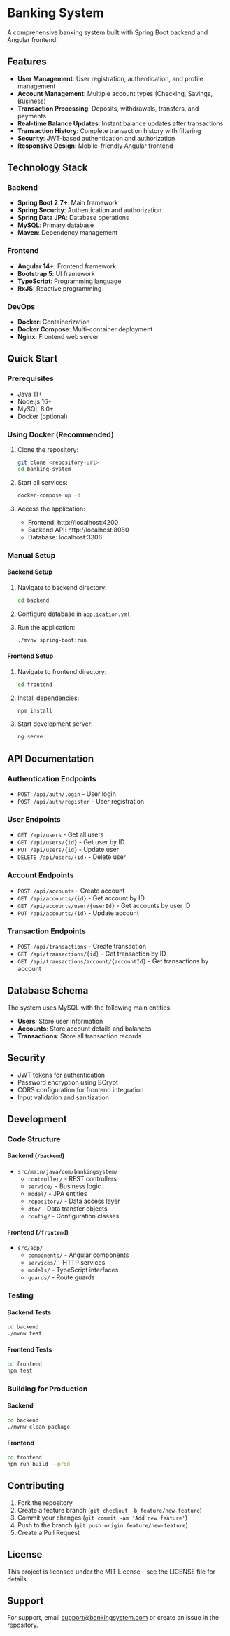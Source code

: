 # Banking System

A comprehensive banking system built with Spring Boot backend and Angular frontend.

## Features

- **User Management**: User registration, authentication, and profile management
- **Account Management**: Multiple account types (Checking, Savings, Business)
- **Transaction Processing**: Deposits, withdrawals, transfers, and payments
- **Real-time Balance Updates**: Instant balance updates after transactions
- **Transaction History**: Complete transaction history with filtering
- **Security**: JWT-based authentication and authorization
- **Responsive Design**: Mobile-friendly Angular frontend

## Technology Stack

### Backend
- **Spring Boot 2.7+**: Main framework
- **Spring Security**: Authentication and authorization
- **Spring Data JPA**: Database operations
- **MySQL**: Primary database
- **Maven**: Dependency management

### Frontend
- **Angular 14+**: Frontend framework
- **Bootstrap 5**: UI framework
- **TypeScript**: Programming language
- **RxJS**: Reactive programming

### DevOps
- **Docker**: Containerization
- **Docker Compose**: Multi-container deployment
- **Nginx**: Frontend web server

## Quick Start

### Prerequisites
- Java 11+
- Node.js 16+
- MySQL 8.0+
- Docker (optional)

### Using Docker (Recommended)

1. Clone the repository:
   ```bash
   git clone <repository-url>
   cd banking-system
   ```

2. Start all services:
   ```bash
   docker-compose up -d
   ```

3. Access the application:
   - Frontend: http://localhost:4200
   - Backend API: http://localhost:8080
   - Database: localhost:3306

### Manual Setup

#### Backend Setup

1. Navigate to backend directory:
   ```bash
   cd backend
   ```

2. Configure database in `application.yml`

3. Run the application:
   ```bash
   ./mvnw spring-boot:run
   ```

#### Frontend Setup

1. Navigate to frontend directory:
   ```bash
   cd frontend
   ```

2. Install dependencies:
   ```bash
   npm install
   ```

3. Start development server:
   ```bash
   ng serve
   ```

## API Documentation

### Authentication Endpoints
- `POST /api/auth/login` - User login
- `POST /api/auth/register` - User registration

### User Endpoints
- `GET /api/users` - Get all users
- `GET /api/users/{id}` - Get user by ID
- `PUT /api/users/{id}` - Update user
- `DELETE /api/users/{id}` - Delete user

### Account Endpoints
- `POST /api/accounts` - Create account
- `GET /api/accounts/{id}` - Get account by ID
- `GET /api/accounts/user/{userId}` - Get accounts by user ID
- `PUT /api/accounts/{id}` - Update account

### Transaction Endpoints
- `POST /api/transactions` - Create transaction
- `GET /api/transactions/{id}` - Get transaction by ID
- `GET /api/transactions/account/{accountId}` - Get transactions by account

## Database Schema

The system uses MySQL with the following main entities:
- **Users**: Store user information
- **Accounts**: Store account details and balances
- **Transactions**: Store all transaction records

## Security

- JWT tokens for authentication
- Password encryption using BCrypt
- CORS configuration for frontend integration
- Input validation and sanitization

## Development

### Code Structure

#### Backend (`/backend`)
- `src/main/java/com/bankingsystem/`
  - `controller/` - REST controllers
  - `service/` - Business logic
  - `model/` - JPA entities
  - `repository/` - Data access layer
  - `dto/` - Data transfer objects
  - `config/` - Configuration classes

#### Frontend (`/frontend`)
- `src/app/`
  - `components/` - Angular components
  - `services/` - HTTP services
  - `models/` - TypeScript interfaces
  - `guards/` - Route guards

### Testing

#### Backend Tests
```bash
cd backend
./mvnw test
```

#### Frontend Tests
```bash
cd frontend
npm test
```

### Building for Production

#### Backend
```bash
cd backend
./mvnw clean package
```

#### Frontend
```bash
cd frontend
npm run build --prod
```

## Contributing

1. Fork the repository
2. Create a feature branch (`git checkout -b feature/new-feature`)
3. Commit your changes (`git commit -am 'Add new feature'`)
4. Push to the branch (`git push origin feature/new-feature`)
5. Create a Pull Request

## License

This project is licensed under the MIT License - see the LICENSE file for details.

## Support

For support, email support@bankingsystem.com or create an issue in the repository.